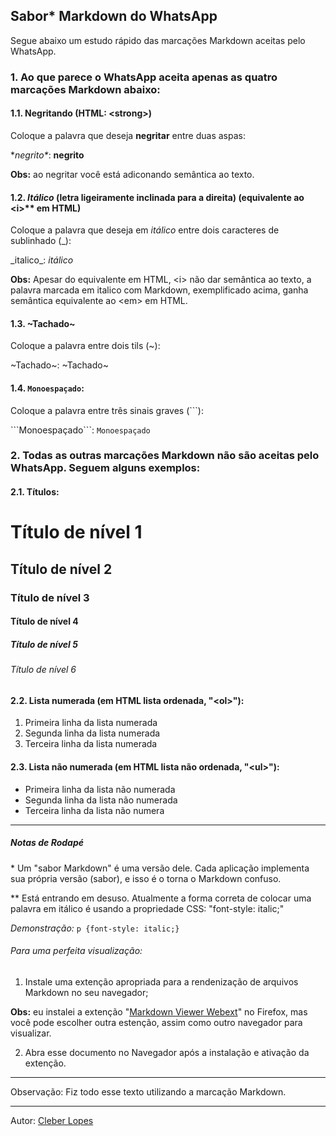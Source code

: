 ## Sabor* Markdown do WhatsApp

Segue abaixo um estudo rápido das marcações Markdown aceitas pelo WhatsApp.

### 1. Ao que parece o WhatsApp aceita apenas as quatro marcações Markdown abaixo:

#### 1.1. **Negritando** (HTML: \<strong\>)

Coloque a palavra que deseja **negritar** entre duas aspas:

\**negrito\**: **negrito**

**Obs:** ao negritar você está adiconando semântica ao texto.

#### 1.2. _Itálico_ (letra ligeiramente inclinada para a direita) (equivalente ao \<i\>\** em HTML)

Coloque a palavra que deseja em _itálico_ entre dois caracteres de sublinhado (\_):

\_italico\_: _itálico_

**Obs:** Apesar do equivalente em HTML, \<i\> não dar semântica ao texto, a palavra marcada em italico com Markdown, exemplificado acima, ganha semântica equivalente ao \<em\> em HTML.

#### 1.3. ~Tachado~

Coloque a palavra entre dois tils (~):

\~Tachado\~: ~Tachado~

#### 1.4. ```Monoespaçado```:

Coloque a palavra entre três sinais graves (\```):

\```Monoespaçado\```: ```Monoespaçado```


### 2. Todas as outras marcações Markdown não são aceitas pelo WhatsApp. Seguem alguns exemplos:

#### 2.1. Títulos:

# Título de nível 1
## Título de nível 2
### Título de nível 3
#### Título de nível 4
##### Título de nível 5
###### Título de nível 6

#### 2.2. Lista numerada (em HTML lista ordenada, "\<ol\>"):

1. Primeira linha da lista numerada 
2. Segunda linha da lista numerada
3. Terceira linha da lista numerada

#### 2.3. Lista não numerada (em HTML lista não ordenada, "\<ul\>"):

* Primeira linha da lista não numerada
* Segunda linha da lista não numerada
* Terceira linha da lista não numera

----------
##### Notas de Rodapé

\* Um "sabor Markdown" é uma versão dele. Cada aplicação implementa sua própria versão (sabor), e isso é o torna o Markdown confuso.

\** Está entrando em desuso. Atualmente a forma correta de colocar uma palavra em itálico é usando a propriedade CSS: "font-style: italic;"

*Demonstração:* ```p {font-style: italic;}```

###### Para uma perfeita visualização:

1. Instale uma extenção apropriada para a rendenização de arquivos Markdown no seu navegador;

**Obs:** eu instalei a extenção "[Markdown Viewer Webext](https://addons.mozilla.org/pt-BR/firefox/addon/markdown-viewer-webext/?utm_source=addons.mozilla.org&utm_medium=referral&utm_content=search)" no Firefox, mas você pode escolher outra estenção, assim como outro navegador para visualizar.

2. Abra esse documento no Navegador após a instalação e ativação da extenção.
*******
Observação:
Fiz todo esse texto utilizando a marcação Markdown.
*******
Autor: [Cleber Lopes](https://github.com/cleberslopesjr)